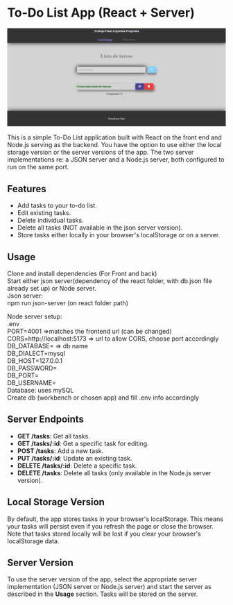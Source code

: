 # To-Do List App (React + Server)

![To-Do List App](ListaTareas.png)

This is a simple To-Do List application built with React on the front end and Node.js serving as the backend. 
You have the option to use either the local storage version or the server versions of the app. The two server implementations re: a JSON server and a Node.js server, both configured to run on the same port.

## Features

- Add tasks to your to-do list.
- Edit existing tasks.
- Delete individual tasks.
- Delete all tasks (NOT available in the json server version).
- Store tasks either locally in your browser's localStorage or on a server.

## Usage

Clone and install dependencies (For Front and back)  
Start either json server(dependency of the react folder, with db.json file already set up) or Node server.  
Json server:  
npm run json-server (on react folder path)  

Node server setup:  
.env  
PORT=4001 =>matches the frontend url (can be changed)  
CORS=http://localhost:5173 => url to allow CORS, choose port accordingly  
DB_DATABASE= => db name  
DB_DIALECT=mysql  
DB_HOST=127.0.0.1  
DB_PASSWORD=  
DB_PORT=  
DB_USERNAME=  
Database: uses mySQL  
Create db (workbench or chosen app) and fill .env info accordingly


## Server Endpoints

- **GET /tasks**: Get all tasks.
- **GET /tasks/:id**: Get a specific task for editing.
- **POST /tasks**: Add a new task.
- **PUT /tasks/:id**: Update an existing task.
- **DELETE /tasks/:id**: Delete a specific task.
- **DELETE /tasks**: Delete all tasks (only available in the Node.js server version).

## Local Storage Version

By default, the app stores tasks in your browser's localStorage. This means your tasks will persist even if you refresh the page or close the browser. Note that tasks stored locally will be lost if you clear your browser's localStorage data.

## Server Version

To use the server version of the app, select the appropriate server implementation (JSON server or Node.js server) and start the server as described in the **Usage** section. Tasks will be stored on the server.

